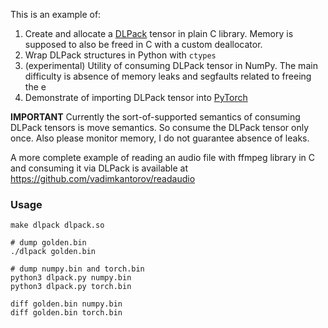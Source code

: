 This is an example of:
1. Create and allocate a [DLPack](https://github.com/dmlc/dlpack/) tensor in plain C library. Memory is supposed to also be freed in C with a custom deallocator.
2. Wrap DLPack structures in Python with `ctypes`
3. (experimental) Utility of consuming DLPack tensor in NumPy. The main difficulty is absence of memory leaks and segfaults related to freeing the e
4. Demonstrate of importing DLPack tensor into [PyTorch](https://pytorch.org/docs/stable/dlpack.html?highlight=from_dlpack#torch.utils.dlpack.from_dlpack)

**IMPORTANT** Currently the sort-of-supported semantics of consuming DLPack tensors is move semantics. So consume the DLPack tensor only once. Also please monitor memory, I do not guarantee absence of leaks.

A more complete example of reading an audio file with ffmpeg library in C and consuming it via DLPack is available at https://github.com/vadimkantorov/readaudio

### Usage
```shell
make dlpack dlpack.so

# dump golden.bin
./dlpack golden.bin

# dump numpy.bin and torch.bin
python3 dlpack.py numpy.bin
python3 dlpack.py torch.bin

diff golden.bin numpy.bin
diff golden.bin torch.bin
```
